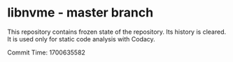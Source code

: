 # libnvme - master branch

This repository contains frozen state of the repository.
Its history is cleared. It is used only for static code
analysis with Codacy.

Commit Time: 1700635582